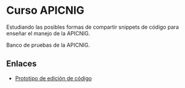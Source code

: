 # Curso APICNIG

Estudiando las posibles formas de compartir snippets de código para enseñar el manejo de la APICNIG.

Banco de pruebas de la APICNIG.

## Enlaces

* [Prototipo de edición de código](apicnig.play/README.md)

